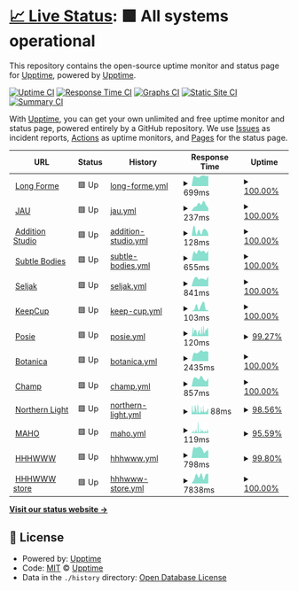 # [📈 Live Status](https://upptime.github.io/upptime): <!--live status--> **🟩 All systems operational**

This repository contains the open-source uptime monitor and status page for [Upptime](https://upptime.js.org), powered by [Upptime](https://github.com/upptime/upptime).

[![Uptime CI](https://github.com/longforme/longforme-uptime-monitor/workflows/Uptime%20CI/badge.svg)](https://github.com/longforme/longforme-uptime-monitor/actions?query=workflow%3A%22Uptime+CI%22)
[![Response Time CI](https://github.com/longforme/longforme-uptime-monitor/workflows/Response%20Time%20CI/badge.svg)](https://github.com/longforme/longforme-uptime-monitor/actions?query=workflow%3A%22Response+Time+CI%22)
[![Graphs CI](https://github.com/longforme/longforme-uptime-monitor/workflows/Graphs%20CI/badge.svg)](https://github.com/longforme/longforme-uptime-monitor/actions?query=workflow%3A%22Graphs+CI%22)
[![Static Site CI](https://github.com/longforme/longforme-uptime-monitor/workflows/Static%20Site%20CI/badge.svg)](https://github.com/longforme/longforme-uptime-monitor/actions?query=workflow%3A%22Static+Site+CI%22)
[![Summary CI](https://github.com/longforme/longforme-uptime-monitor/workflows/Summary%20CI/badge.svg)](https://github.com/longforme/longforme-uptime-monitor/actions?query=workflow%3A%22Summary+CI%22)

With [Upptime](https://upptime.js.org), you can get your own unlimited and free uptime monitor and status page, powered entirely by a GitHub repository. We use [Issues](https://github.com/upptime/upptime/issues) as incident reports, [Actions](https://github.com/longforme/longforme-uptime-monitor/actions) as uptime monitors, and [Pages](https://upptime.github.io/upptime) for the status page.

<!--start: status pages-->
<!-- This summary is generated by Upptime (https://github.com/upptime/upptime) -->
<!-- Do not edit this manually, your changes will be overwritten -->
<!-- prettier-ignore -->
| URL | Status | History | Response Time | Uptime |
| --- | ------ | ------- | ------------- | ------ |
| <img alt="" src="https://favicons.githubusercontent.com/longforme.com" height="13"> [Long Forme](https://longforme.com) | 🟩 Up | [long-forme.yml](https://github.com/longforme/longforme-uptime-monitor/commits/HEAD/history/long-forme.yml) | <details><summary><img alt="Response time graph" src="./graphs/long-forme/response-time-week.png" height="20"> 699ms</summary><br><a href="https://longforme.github.io/longforme-uptime-monitor/history/long-forme"><img alt="Response time 1352" src="https://img.shields.io/endpoint?url=https%3A%2F%2Fraw.githubusercontent.com%2Flongforme%2Flongforme-uptime-monitor%2FHEAD%2Fapi%2Flong-forme%2Fresponse-time.json"></a><br><a href="https://longforme.github.io/longforme-uptime-monitor/history/long-forme"><img alt="24-hour response time 726" src="https://img.shields.io/endpoint?url=https%3A%2F%2Fraw.githubusercontent.com%2Flongforme%2Flongforme-uptime-monitor%2FHEAD%2Fapi%2Flong-forme%2Fresponse-time-day.json"></a><br><a href="https://longforme.github.io/longforme-uptime-monitor/history/long-forme"><img alt="7-day response time 699" src="https://img.shields.io/endpoint?url=https%3A%2F%2Fraw.githubusercontent.com%2Flongforme%2Flongforme-uptime-monitor%2FHEAD%2Fapi%2Flong-forme%2Fresponse-time-week.json"></a><br><a href="https://longforme.github.io/longforme-uptime-monitor/history/long-forme"><img alt="30-day response time 954" src="https://img.shields.io/endpoint?url=https%3A%2F%2Fraw.githubusercontent.com%2Flongforme%2Flongforme-uptime-monitor%2FHEAD%2Fapi%2Flong-forme%2Fresponse-time-month.json"></a><br><a href="https://longforme.github.io/longforme-uptime-monitor/history/long-forme"><img alt="1-year response time 1352" src="https://img.shields.io/endpoint?url=https%3A%2F%2Fraw.githubusercontent.com%2Flongforme%2Flongforme-uptime-monitor%2FHEAD%2Fapi%2Flong-forme%2Fresponse-time-year.json"></a></details> | <details><summary><a href="https://longforme.github.io/longforme-uptime-monitor/history/long-forme">100.00%</a></summary><a href="https://longforme.github.io/longforme-uptime-monitor/history/long-forme"><img alt="All-time uptime 99.97%" src="https://img.shields.io/endpoint?url=https%3A%2F%2Fraw.githubusercontent.com%2Flongforme%2Flongforme-uptime-monitor%2FHEAD%2Fapi%2Flong-forme%2Fuptime.json"></a><br><a href="https://longforme.github.io/longforme-uptime-monitor/history/long-forme"><img alt="24-hour uptime 100.00%" src="https://img.shields.io/endpoint?url=https%3A%2F%2Fraw.githubusercontent.com%2Flongforme%2Flongforme-uptime-monitor%2FHEAD%2Fapi%2Flong-forme%2Fuptime-day.json"></a><br><a href="https://longforme.github.io/longforme-uptime-monitor/history/long-forme"><img alt="7-day uptime 100.00%" src="https://img.shields.io/endpoint?url=https%3A%2F%2Fraw.githubusercontent.com%2Flongforme%2Flongforme-uptime-monitor%2FHEAD%2Fapi%2Flong-forme%2Fuptime-week.json"></a><br><a href="https://longforme.github.io/longforme-uptime-monitor/history/long-forme"><img alt="30-day uptime 100.00%" src="https://img.shields.io/endpoint?url=https%3A%2F%2Fraw.githubusercontent.com%2Flongforme%2Flongforme-uptime-monitor%2FHEAD%2Fapi%2Flong-forme%2Fuptime-month.json"></a><br><a href="https://longforme.github.io/longforme-uptime-monitor/history/long-forme"><img alt="1-year uptime 99.97%" src="https://img.shields.io/endpoint?url=https%3A%2F%2Fraw.githubusercontent.com%2Flongforme%2Flongforme-uptime-monitor%2FHEAD%2Fapi%2Flong-forme%2Fuptime-year.json"></a></details>
| <img alt="" src="https://favicons.githubusercontent.com/www.jau.co.jp" height="13"> [JAU](https://www.jau.co.jp) | 🟩 Up | [jau.yml](https://github.com/longforme/longforme-uptime-monitor/commits/HEAD/history/jau.yml) | <details><summary><img alt="Response time graph" src="./graphs/jau/response-time-week.png" height="20"> 237ms</summary><br><a href="https://longforme.github.io/longforme-uptime-monitor/history/jau"><img alt="Response time 1459" src="https://img.shields.io/endpoint?url=https%3A%2F%2Fraw.githubusercontent.com%2Flongforme%2Flongforme-uptime-monitor%2FHEAD%2Fapi%2Fjau%2Fresponse-time.json"></a><br><a href="https://longforme.github.io/longforme-uptime-monitor/history/jau"><img alt="24-hour response time 115" src="https://img.shields.io/endpoint?url=https%3A%2F%2Fraw.githubusercontent.com%2Flongforme%2Flongforme-uptime-monitor%2FHEAD%2Fapi%2Fjau%2Fresponse-time-day.json"></a><br><a href="https://longforme.github.io/longforme-uptime-monitor/history/jau"><img alt="7-day response time 237" src="https://img.shields.io/endpoint?url=https%3A%2F%2Fraw.githubusercontent.com%2Flongforme%2Flongforme-uptime-monitor%2FHEAD%2Fapi%2Fjau%2Fresponse-time-week.json"></a><br><a href="https://longforme.github.io/longforme-uptime-monitor/history/jau"><img alt="30-day response time 295" src="https://img.shields.io/endpoint?url=https%3A%2F%2Fraw.githubusercontent.com%2Flongforme%2Flongforme-uptime-monitor%2FHEAD%2Fapi%2Fjau%2Fresponse-time-month.json"></a><br><a href="https://longforme.github.io/longforme-uptime-monitor/history/jau"><img alt="1-year response time 1459" src="https://img.shields.io/endpoint?url=https%3A%2F%2Fraw.githubusercontent.com%2Flongforme%2Flongforme-uptime-monitor%2FHEAD%2Fapi%2Fjau%2Fresponse-time-year.json"></a></details> | <details><summary><a href="https://longforme.github.io/longforme-uptime-monitor/history/jau">100.00%</a></summary><a href="https://longforme.github.io/longforme-uptime-monitor/history/jau"><img alt="All-time uptime 99.94%" src="https://img.shields.io/endpoint?url=https%3A%2F%2Fraw.githubusercontent.com%2Flongforme%2Flongforme-uptime-monitor%2FHEAD%2Fapi%2Fjau%2Fuptime.json"></a><br><a href="https://longforme.github.io/longforme-uptime-monitor/history/jau"><img alt="24-hour uptime 100.00%" src="https://img.shields.io/endpoint?url=https%3A%2F%2Fraw.githubusercontent.com%2Flongforme%2Flongforme-uptime-monitor%2FHEAD%2Fapi%2Fjau%2Fuptime-day.json"></a><br><a href="https://longforme.github.io/longforme-uptime-monitor/history/jau"><img alt="7-day uptime 100.00%" src="https://img.shields.io/endpoint?url=https%3A%2F%2Fraw.githubusercontent.com%2Flongforme%2Flongforme-uptime-monitor%2FHEAD%2Fapi%2Fjau%2Fuptime-week.json"></a><br><a href="https://longforme.github.io/longforme-uptime-monitor/history/jau"><img alt="30-day uptime 100.00%" src="https://img.shields.io/endpoint?url=https%3A%2F%2Fraw.githubusercontent.com%2Flongforme%2Flongforme-uptime-monitor%2FHEAD%2Fapi%2Fjau%2Fuptime-month.json"></a><br><a href="https://longforme.github.io/longforme-uptime-monitor/history/jau"><img alt="1-year uptime 99.94%" src="https://img.shields.io/endpoint?url=https%3A%2F%2Fraw.githubusercontent.com%2Flongforme%2Flongforme-uptime-monitor%2FHEAD%2Fapi%2Fjau%2Fuptime-year.json"></a></details>
| <img alt="" src="https://favicons.githubusercontent.com/additionstudio.jau.co.jp" height="13"> [Addition Studio](https://additionstudio.jau.co.jp) | 🟩 Up | [addition-studio.yml](https://github.com/longforme/longforme-uptime-monitor/commits/HEAD/history/addition-studio.yml) | <details><summary><img alt="Response time graph" src="./graphs/addition-studio/response-time-week.png" height="20"> 128ms</summary><br><a href="https://longforme.github.io/longforme-uptime-monitor/history/addition-studio"><img alt="Response time 2417" src="https://img.shields.io/endpoint?url=https%3A%2F%2Fraw.githubusercontent.com%2Flongforme%2Flongforme-uptime-monitor%2FHEAD%2Fapi%2Faddition-studio%2Fresponse-time.json"></a><br><a href="https://longforme.github.io/longforme-uptime-monitor/history/addition-studio"><img alt="24-hour response time 49" src="https://img.shields.io/endpoint?url=https%3A%2F%2Fraw.githubusercontent.com%2Flongforme%2Flongforme-uptime-monitor%2FHEAD%2Fapi%2Faddition-studio%2Fresponse-time-day.json"></a><br><a href="https://longforme.github.io/longforme-uptime-monitor/history/addition-studio"><img alt="7-day response time 128" src="https://img.shields.io/endpoint?url=https%3A%2F%2Fraw.githubusercontent.com%2Flongforme%2Flongforme-uptime-monitor%2FHEAD%2Fapi%2Faddition-studio%2Fresponse-time-week.json"></a><br><a href="https://longforme.github.io/longforme-uptime-monitor/history/addition-studio"><img alt="30-day response time 146" src="https://img.shields.io/endpoint?url=https%3A%2F%2Fraw.githubusercontent.com%2Flongforme%2Flongforme-uptime-monitor%2FHEAD%2Fapi%2Faddition-studio%2Fresponse-time-month.json"></a><br><a href="https://longforme.github.io/longforme-uptime-monitor/history/addition-studio"><img alt="1-year response time 2417" src="https://img.shields.io/endpoint?url=https%3A%2F%2Fraw.githubusercontent.com%2Flongforme%2Flongforme-uptime-monitor%2FHEAD%2Fapi%2Faddition-studio%2Fresponse-time-year.json"></a></details> | <details><summary><a href="https://longforme.github.io/longforme-uptime-monitor/history/addition-studio">100.00%</a></summary><a href="https://longforme.github.io/longforme-uptime-monitor/history/addition-studio"><img alt="All-time uptime 99.85%" src="https://img.shields.io/endpoint?url=https%3A%2F%2Fraw.githubusercontent.com%2Flongforme%2Flongforme-uptime-monitor%2FHEAD%2Fapi%2Faddition-studio%2Fuptime.json"></a><br><a href="https://longforme.github.io/longforme-uptime-monitor/history/addition-studio"><img alt="24-hour uptime 100.00%" src="https://img.shields.io/endpoint?url=https%3A%2F%2Fraw.githubusercontent.com%2Flongforme%2Flongforme-uptime-monitor%2FHEAD%2Fapi%2Faddition-studio%2Fuptime-day.json"></a><br><a href="https://longforme.github.io/longforme-uptime-monitor/history/addition-studio"><img alt="7-day uptime 100.00%" src="https://img.shields.io/endpoint?url=https%3A%2F%2Fraw.githubusercontent.com%2Flongforme%2Flongforme-uptime-monitor%2FHEAD%2Fapi%2Faddition-studio%2Fuptime-week.json"></a><br><a href="https://longforme.github.io/longforme-uptime-monitor/history/addition-studio"><img alt="30-day uptime 100.00%" src="https://img.shields.io/endpoint?url=https%3A%2F%2Fraw.githubusercontent.com%2Flongforme%2Flongforme-uptime-monitor%2FHEAD%2Fapi%2Faddition-studio%2Fuptime-month.json"></a><br><a href="https://longforme.github.io/longforme-uptime-monitor/history/addition-studio"><img alt="1-year uptime 99.85%" src="https://img.shields.io/endpoint?url=https%3A%2F%2Fraw.githubusercontent.com%2Flongforme%2Flongforme-uptime-monitor%2FHEAD%2Fapi%2Faddition-studio%2Fuptime-year.json"></a></details>
| <img alt="" src="https://favicons.githubusercontent.com/subtle-bodies.jau.co.jp" height="13"> [Subtle Bodies](https://subtle-bodies.jau.co.jp) | 🟩 Up | [subtle-bodies.yml](https://github.com/longforme/longforme-uptime-monitor/commits/HEAD/history/subtle-bodies.yml) | <details><summary><img alt="Response time graph" src="./graphs/subtle-bodies/response-time-week.png" height="20"> 655ms</summary><br><a href="https://longforme.github.io/longforme-uptime-monitor/history/subtle-bodies"><img alt="Response time 2572" src="https://img.shields.io/endpoint?url=https%3A%2F%2Fraw.githubusercontent.com%2Flongforme%2Flongforme-uptime-monitor%2FHEAD%2Fapi%2Fsubtle-bodies%2Fresponse-time.json"></a><br><a href="https://longforme.github.io/longforme-uptime-monitor/history/subtle-bodies"><img alt="24-hour response time 719" src="https://img.shields.io/endpoint?url=https%3A%2F%2Fraw.githubusercontent.com%2Flongforme%2Flongforme-uptime-monitor%2FHEAD%2Fapi%2Fsubtle-bodies%2Fresponse-time-day.json"></a><br><a href="https://longforme.github.io/longforme-uptime-monitor/history/subtle-bodies"><img alt="7-day response time 655" src="https://img.shields.io/endpoint?url=https%3A%2F%2Fraw.githubusercontent.com%2Flongforme%2Flongforme-uptime-monitor%2FHEAD%2Fapi%2Fsubtle-bodies%2Fresponse-time-week.json"></a><br><a href="https://longforme.github.io/longforme-uptime-monitor/history/subtle-bodies"><img alt="30-day response time 893" src="https://img.shields.io/endpoint?url=https%3A%2F%2Fraw.githubusercontent.com%2Flongforme%2Flongforme-uptime-monitor%2FHEAD%2Fapi%2Fsubtle-bodies%2Fresponse-time-month.json"></a><br><a href="https://longforme.github.io/longforme-uptime-monitor/history/subtle-bodies"><img alt="1-year response time 2572" src="https://img.shields.io/endpoint?url=https%3A%2F%2Fraw.githubusercontent.com%2Flongforme%2Flongforme-uptime-monitor%2FHEAD%2Fapi%2Fsubtle-bodies%2Fresponse-time-year.json"></a></details> | <details><summary><a href="https://longforme.github.io/longforme-uptime-monitor/history/subtle-bodies">100.00%</a></summary><a href="https://longforme.github.io/longforme-uptime-monitor/history/subtle-bodies"><img alt="All-time uptime 99.82%" src="https://img.shields.io/endpoint?url=https%3A%2F%2Fraw.githubusercontent.com%2Flongforme%2Flongforme-uptime-monitor%2FHEAD%2Fapi%2Fsubtle-bodies%2Fuptime.json"></a><br><a href="https://longforme.github.io/longforme-uptime-monitor/history/subtle-bodies"><img alt="24-hour uptime 100.00%" src="https://img.shields.io/endpoint?url=https%3A%2F%2Fraw.githubusercontent.com%2Flongforme%2Flongforme-uptime-monitor%2FHEAD%2Fapi%2Fsubtle-bodies%2Fuptime-day.json"></a><br><a href="https://longforme.github.io/longforme-uptime-monitor/history/subtle-bodies"><img alt="7-day uptime 100.00%" src="https://img.shields.io/endpoint?url=https%3A%2F%2Fraw.githubusercontent.com%2Flongforme%2Flongforme-uptime-monitor%2FHEAD%2Fapi%2Fsubtle-bodies%2Fuptime-week.json"></a><br><a href="https://longforme.github.io/longforme-uptime-monitor/history/subtle-bodies"><img alt="30-day uptime 100.00%" src="https://img.shields.io/endpoint?url=https%3A%2F%2Fraw.githubusercontent.com%2Flongforme%2Flongforme-uptime-monitor%2FHEAD%2Fapi%2Fsubtle-bodies%2Fuptime-month.json"></a><br><a href="https://longforme.github.io/longforme-uptime-monitor/history/subtle-bodies"><img alt="1-year uptime 99.82%" src="https://img.shields.io/endpoint?url=https%3A%2F%2Fraw.githubusercontent.com%2Flongforme%2Flongforme-uptime-monitor%2FHEAD%2Fapi%2Fsubtle-bodies%2Fuptime-year.json"></a></details>
| <img alt="" src="https://favicons.githubusercontent.com/seljak.jau.co.jp" height="13"> [Seljak](https://seljak.jau.co.jp) | 🟩 Up | [seljak.yml](https://github.com/longforme/longforme-uptime-monitor/commits/HEAD/history/seljak.yml) | <details><summary><img alt="Response time graph" src="./graphs/seljak/response-time-week.png" height="20"> 841ms</summary><br><a href="https://longforme.github.io/longforme-uptime-monitor/history/seljak"><img alt="Response time 1727" src="https://img.shields.io/endpoint?url=https%3A%2F%2Fraw.githubusercontent.com%2Flongforme%2Flongforme-uptime-monitor%2FHEAD%2Fapi%2Fseljak%2Fresponse-time.json"></a><br><a href="https://longforme.github.io/longforme-uptime-monitor/history/seljak"><img alt="24-hour response time 1061" src="https://img.shields.io/endpoint?url=https%3A%2F%2Fraw.githubusercontent.com%2Flongforme%2Flongforme-uptime-monitor%2FHEAD%2Fapi%2Fseljak%2Fresponse-time-day.json"></a><br><a href="https://longforme.github.io/longforme-uptime-monitor/history/seljak"><img alt="7-day response time 841" src="https://img.shields.io/endpoint?url=https%3A%2F%2Fraw.githubusercontent.com%2Flongforme%2Flongforme-uptime-monitor%2FHEAD%2Fapi%2Fseljak%2Fresponse-time-week.json"></a><br><a href="https://longforme.github.io/longforme-uptime-monitor/history/seljak"><img alt="30-day response time 883" src="https://img.shields.io/endpoint?url=https%3A%2F%2Fraw.githubusercontent.com%2Flongforme%2Flongforme-uptime-monitor%2FHEAD%2Fapi%2Fseljak%2Fresponse-time-month.json"></a><br><a href="https://longforme.github.io/longforme-uptime-monitor/history/seljak"><img alt="1-year response time 1727" src="https://img.shields.io/endpoint?url=https%3A%2F%2Fraw.githubusercontent.com%2Flongforme%2Flongforme-uptime-monitor%2FHEAD%2Fapi%2Fseljak%2Fresponse-time-year.json"></a></details> | <details><summary><a href="https://longforme.github.io/longforme-uptime-monitor/history/seljak">100.00%</a></summary><a href="https://longforme.github.io/longforme-uptime-monitor/history/seljak"><img alt="All-time uptime 99.92%" src="https://img.shields.io/endpoint?url=https%3A%2F%2Fraw.githubusercontent.com%2Flongforme%2Flongforme-uptime-monitor%2FHEAD%2Fapi%2Fseljak%2Fuptime.json"></a><br><a href="https://longforme.github.io/longforme-uptime-monitor/history/seljak"><img alt="24-hour uptime 100.00%" src="https://img.shields.io/endpoint?url=https%3A%2F%2Fraw.githubusercontent.com%2Flongforme%2Flongforme-uptime-monitor%2FHEAD%2Fapi%2Fseljak%2Fuptime-day.json"></a><br><a href="https://longforme.github.io/longforme-uptime-monitor/history/seljak"><img alt="7-day uptime 100.00%" src="https://img.shields.io/endpoint?url=https%3A%2F%2Fraw.githubusercontent.com%2Flongforme%2Flongforme-uptime-monitor%2FHEAD%2Fapi%2Fseljak%2Fuptime-week.json"></a><br><a href="https://longforme.github.io/longforme-uptime-monitor/history/seljak"><img alt="30-day uptime 100.00%" src="https://img.shields.io/endpoint?url=https%3A%2F%2Fraw.githubusercontent.com%2Flongforme%2Flongforme-uptime-monitor%2FHEAD%2Fapi%2Fseljak%2Fuptime-month.json"></a><br><a href="https://longforme.github.io/longforme-uptime-monitor/history/seljak"><img alt="1-year uptime 99.92%" src="https://img.shields.io/endpoint?url=https%3A%2F%2Fraw.githubusercontent.com%2Flongforme%2Flongforme-uptime-monitor%2FHEAD%2Fapi%2Fseljak%2Fuptime-year.json"></a></details>
| <img alt="" src="https://favicons.githubusercontent.com/keepcup.eco.jau.co.jp" height="13"> [KeepCup](https://keepcup.eco.jau.co.jp) | 🟩 Up | [keep-cup.yml](https://github.com/longforme/longforme-uptime-monitor/commits/HEAD/history/keep-cup.yml) | <details><summary><img alt="Response time graph" src="./graphs/keep-cup/response-time-week.png" height="20"> 103ms</summary><br><a href="https://longforme.github.io/longforme-uptime-monitor/history/keep-cup"><img alt="Response time 177" src="https://img.shields.io/endpoint?url=https%3A%2F%2Fraw.githubusercontent.com%2Flongforme%2Flongforme-uptime-monitor%2FHEAD%2Fapi%2Fkeep-cup%2Fresponse-time.json"></a><br><a href="https://longforme.github.io/longforme-uptime-monitor/history/keep-cup"><img alt="24-hour response time 30" src="https://img.shields.io/endpoint?url=https%3A%2F%2Fraw.githubusercontent.com%2Flongforme%2Flongforme-uptime-monitor%2FHEAD%2Fapi%2Fkeep-cup%2Fresponse-time-day.json"></a><br><a href="https://longforme.github.io/longforme-uptime-monitor/history/keep-cup"><img alt="7-day response time 103" src="https://img.shields.io/endpoint?url=https%3A%2F%2Fraw.githubusercontent.com%2Flongforme%2Flongforme-uptime-monitor%2FHEAD%2Fapi%2Fkeep-cup%2Fresponse-time-week.json"></a><br><a href="https://longforme.github.io/longforme-uptime-monitor/history/keep-cup"><img alt="30-day response time 180" src="https://img.shields.io/endpoint?url=https%3A%2F%2Fraw.githubusercontent.com%2Flongforme%2Flongforme-uptime-monitor%2FHEAD%2Fapi%2Fkeep-cup%2Fresponse-time-month.json"></a><br><a href="https://longforme.github.io/longforme-uptime-monitor/history/keep-cup"><img alt="1-year response time 177" src="https://img.shields.io/endpoint?url=https%3A%2F%2Fraw.githubusercontent.com%2Flongforme%2Flongforme-uptime-monitor%2FHEAD%2Fapi%2Fkeep-cup%2Fresponse-time-year.json"></a></details> | <details><summary><a href="https://longforme.github.io/longforme-uptime-monitor/history/keep-cup">100.00%</a></summary><a href="https://longforme.github.io/longforme-uptime-monitor/history/keep-cup"><img alt="All-time uptime 99.69%" src="https://img.shields.io/endpoint?url=https%3A%2F%2Fraw.githubusercontent.com%2Flongforme%2Flongforme-uptime-monitor%2FHEAD%2Fapi%2Fkeep-cup%2Fuptime.json"></a><br><a href="https://longforme.github.io/longforme-uptime-monitor/history/keep-cup"><img alt="24-hour uptime 100.00%" src="https://img.shields.io/endpoint?url=https%3A%2F%2Fraw.githubusercontent.com%2Flongforme%2Flongforme-uptime-monitor%2FHEAD%2Fapi%2Fkeep-cup%2Fuptime-day.json"></a><br><a href="https://longforme.github.io/longforme-uptime-monitor/history/keep-cup"><img alt="7-day uptime 100.00%" src="https://img.shields.io/endpoint?url=https%3A%2F%2Fraw.githubusercontent.com%2Flongforme%2Flongforme-uptime-monitor%2FHEAD%2Fapi%2Fkeep-cup%2Fuptime-week.json"></a><br><a href="https://longforme.github.io/longforme-uptime-monitor/history/keep-cup"><img alt="30-day uptime 97.91%" src="https://img.shields.io/endpoint?url=https%3A%2F%2Fraw.githubusercontent.com%2Flongforme%2Flongforme-uptime-monitor%2FHEAD%2Fapi%2Fkeep-cup%2Fuptime-month.json"></a><br><a href="https://longforme.github.io/longforme-uptime-monitor/history/keep-cup"><img alt="1-year uptime 99.69%" src="https://img.shields.io/endpoint?url=https%3A%2F%2Fraw.githubusercontent.com%2Flongforme%2Flongforme-uptime-monitor%2FHEAD%2Fapi%2Fkeep-cup%2Fuptime-year.json"></a></details>
| <img alt="" src="https://favicons.githubusercontent.com/posie.jau.co.jp" height="13"> [Posie](https://posie.jau.co.jp) | 🟩 Up | [posie.yml](https://github.com/longforme/longforme-uptime-monitor/commits/HEAD/history/posie.yml) | <details><summary><img alt="Response time graph" src="./graphs/posie/response-time-week.png" height="20"> 120ms</summary><br><a href="https://longforme.github.io/longforme-uptime-monitor/history/posie"><img alt="Response time 159" src="https://img.shields.io/endpoint?url=https%3A%2F%2Fraw.githubusercontent.com%2Flongforme%2Flongforme-uptime-monitor%2FHEAD%2Fapi%2Fposie%2Fresponse-time.json"></a><br><a href="https://longforme.github.io/longforme-uptime-monitor/history/posie"><img alt="24-hour response time 154" src="https://img.shields.io/endpoint?url=https%3A%2F%2Fraw.githubusercontent.com%2Flongforme%2Flongforme-uptime-monitor%2FHEAD%2Fapi%2Fposie%2Fresponse-time-day.json"></a><br><a href="https://longforme.github.io/longforme-uptime-monitor/history/posie"><img alt="7-day response time 120" src="https://img.shields.io/endpoint?url=https%3A%2F%2Fraw.githubusercontent.com%2Flongforme%2Flongforme-uptime-monitor%2FHEAD%2Fapi%2Fposie%2Fresponse-time-week.json"></a><br><a href="https://longforme.github.io/longforme-uptime-monitor/history/posie"><img alt="30-day response time 131" src="https://img.shields.io/endpoint?url=https%3A%2F%2Fraw.githubusercontent.com%2Flongforme%2Flongforme-uptime-monitor%2FHEAD%2Fapi%2Fposie%2Fresponse-time-month.json"></a><br><a href="https://longforme.github.io/longforme-uptime-monitor/history/posie"><img alt="1-year response time 159" src="https://img.shields.io/endpoint?url=https%3A%2F%2Fraw.githubusercontent.com%2Flongforme%2Flongforme-uptime-monitor%2FHEAD%2Fapi%2Fposie%2Fresponse-time-year.json"></a></details> | <details><summary><a href="https://longforme.github.io/longforme-uptime-monitor/history/posie">99.27%</a></summary><a href="https://longforme.github.io/longforme-uptime-monitor/history/posie"><img alt="All-time uptime 99.42%" src="https://img.shields.io/endpoint?url=https%3A%2F%2Fraw.githubusercontent.com%2Flongforme%2Flongforme-uptime-monitor%2FHEAD%2Fapi%2Fposie%2Fuptime.json"></a><br><a href="https://longforme.github.io/longforme-uptime-monitor/history/posie"><img alt="24-hour uptime 100.00%" src="https://img.shields.io/endpoint?url=https%3A%2F%2Fraw.githubusercontent.com%2Flongforme%2Flongforme-uptime-monitor%2FHEAD%2Fapi%2Fposie%2Fuptime-day.json"></a><br><a href="https://longforme.github.io/longforme-uptime-monitor/history/posie"><img alt="7-day uptime 99.27%" src="https://img.shields.io/endpoint?url=https%3A%2F%2Fraw.githubusercontent.com%2Flongforme%2Flongforme-uptime-monitor%2FHEAD%2Fapi%2Fposie%2Fuptime-week.json"></a><br><a href="https://longforme.github.io/longforme-uptime-monitor/history/posie"><img alt="30-day uptime 94.13%" src="https://img.shields.io/endpoint?url=https%3A%2F%2Fraw.githubusercontent.com%2Flongforme%2Flongforme-uptime-monitor%2FHEAD%2Fapi%2Fposie%2Fuptime-month.json"></a><br><a href="https://longforme.github.io/longforme-uptime-monitor/history/posie"><img alt="1-year uptime 99.42%" src="https://img.shields.io/endpoint?url=https%3A%2F%2Fraw.githubusercontent.com%2Flongforme%2Flongforme-uptime-monitor%2FHEAD%2Fapi%2Fposie%2Fuptime-year.json"></a></details>
| <img alt="" src="https://favicons.githubusercontent.com/botanica.jau.co.jp" height="13"> [Botanica](https://botanica.jau.co.jp) | 🟩 Up | [botanica.yml](https://github.com/longforme/longforme-uptime-monitor/commits/HEAD/history/botanica.yml) | <details><summary><img alt="Response time graph" src="./graphs/botanica/response-time-week.png" height="20"> 2435ms</summary><br><a href="https://longforme.github.io/longforme-uptime-monitor/history/botanica"><img alt="Response time 4459" src="https://img.shields.io/endpoint?url=https%3A%2F%2Fraw.githubusercontent.com%2Flongforme%2Flongforme-uptime-monitor%2FHEAD%2Fapi%2Fbotanica%2Fresponse-time.json"></a><br><a href="https://longforme.github.io/longforme-uptime-monitor/history/botanica"><img alt="24-hour response time 2418" src="https://img.shields.io/endpoint?url=https%3A%2F%2Fraw.githubusercontent.com%2Flongforme%2Flongforme-uptime-monitor%2FHEAD%2Fapi%2Fbotanica%2Fresponse-time-day.json"></a><br><a href="https://longforme.github.io/longforme-uptime-monitor/history/botanica"><img alt="7-day response time 2435" src="https://img.shields.io/endpoint?url=https%3A%2F%2Fraw.githubusercontent.com%2Flongforme%2Flongforme-uptime-monitor%2FHEAD%2Fapi%2Fbotanica%2Fresponse-time-week.json"></a><br><a href="https://longforme.github.io/longforme-uptime-monitor/history/botanica"><img alt="30-day response time 3038" src="https://img.shields.io/endpoint?url=https%3A%2F%2Fraw.githubusercontent.com%2Flongforme%2Flongforme-uptime-monitor%2FHEAD%2Fapi%2Fbotanica%2Fresponse-time-month.json"></a><br><a href="https://longforme.github.io/longforme-uptime-monitor/history/botanica"><img alt="1-year response time 4459" src="https://img.shields.io/endpoint?url=https%3A%2F%2Fraw.githubusercontent.com%2Flongforme%2Flongforme-uptime-monitor%2FHEAD%2Fapi%2Fbotanica%2Fresponse-time-year.json"></a></details> | <details><summary><a href="https://longforme.github.io/longforme-uptime-monitor/history/botanica">100.00%</a></summary><a href="https://longforme.github.io/longforme-uptime-monitor/history/botanica"><img alt="All-time uptime 99.86%" src="https://img.shields.io/endpoint?url=https%3A%2F%2Fraw.githubusercontent.com%2Flongforme%2Flongforme-uptime-monitor%2FHEAD%2Fapi%2Fbotanica%2Fuptime.json"></a><br><a href="https://longforme.github.io/longforme-uptime-monitor/history/botanica"><img alt="24-hour uptime 100.00%" src="https://img.shields.io/endpoint?url=https%3A%2F%2Fraw.githubusercontent.com%2Flongforme%2Flongforme-uptime-monitor%2FHEAD%2Fapi%2Fbotanica%2Fuptime-day.json"></a><br><a href="https://longforme.github.io/longforme-uptime-monitor/history/botanica"><img alt="7-day uptime 100.00%" src="https://img.shields.io/endpoint?url=https%3A%2F%2Fraw.githubusercontent.com%2Flongforme%2Flongforme-uptime-monitor%2FHEAD%2Fapi%2Fbotanica%2Fuptime-week.json"></a><br><a href="https://longforme.github.io/longforme-uptime-monitor/history/botanica"><img alt="30-day uptime 100.00%" src="https://img.shields.io/endpoint?url=https%3A%2F%2Fraw.githubusercontent.com%2Flongforme%2Flongforme-uptime-monitor%2FHEAD%2Fapi%2Fbotanica%2Fuptime-month.json"></a><br><a href="https://longforme.github.io/longforme-uptime-monitor/history/botanica"><img alt="1-year uptime 99.86%" src="https://img.shields.io/endpoint?url=https%3A%2F%2Fraw.githubusercontent.com%2Flongforme%2Flongforme-uptime-monitor%2FHEAD%2Fapi%2Fbotanica%2Fuptime-year.json"></a></details>
| <img alt="" src="https://favicons.githubusercontent.com/champ.jau.co.jp" height="13"> [Champ](https://champ.jau.co.jp) | 🟩 Up | [champ.yml](https://github.com/longforme/longforme-uptime-monitor/commits/HEAD/history/champ.yml) | <details><summary><img alt="Response time graph" src="./graphs/champ/response-time-week.png" height="20"> 857ms</summary><br><a href="https://longforme.github.io/longforme-uptime-monitor/history/champ"><img alt="Response time 1558" src="https://img.shields.io/endpoint?url=https%3A%2F%2Fraw.githubusercontent.com%2Flongforme%2Flongforme-uptime-monitor%2FHEAD%2Fapi%2Fchamp%2Fresponse-time.json"></a><br><a href="https://longforme.github.io/longforme-uptime-monitor/history/champ"><img alt="24-hour response time 887" src="https://img.shields.io/endpoint?url=https%3A%2F%2Fraw.githubusercontent.com%2Flongforme%2Flongforme-uptime-monitor%2FHEAD%2Fapi%2Fchamp%2Fresponse-time-day.json"></a><br><a href="https://longforme.github.io/longforme-uptime-monitor/history/champ"><img alt="7-day response time 857" src="https://img.shields.io/endpoint?url=https%3A%2F%2Fraw.githubusercontent.com%2Flongforme%2Flongforme-uptime-monitor%2FHEAD%2Fapi%2Fchamp%2Fresponse-time-week.json"></a><br><a href="https://longforme.github.io/longforme-uptime-monitor/history/champ"><img alt="30-day response time 948" src="https://img.shields.io/endpoint?url=https%3A%2F%2Fraw.githubusercontent.com%2Flongforme%2Flongforme-uptime-monitor%2FHEAD%2Fapi%2Fchamp%2Fresponse-time-month.json"></a><br><a href="https://longforme.github.io/longforme-uptime-monitor/history/champ"><img alt="1-year response time 1558" src="https://img.shields.io/endpoint?url=https%3A%2F%2Fraw.githubusercontent.com%2Flongforme%2Flongforme-uptime-monitor%2FHEAD%2Fapi%2Fchamp%2Fresponse-time-year.json"></a></details> | <details><summary><a href="https://longforme.github.io/longforme-uptime-monitor/history/champ">100.00%</a></summary><a href="https://longforme.github.io/longforme-uptime-monitor/history/champ"><img alt="All-time uptime 99.93%" src="https://img.shields.io/endpoint?url=https%3A%2F%2Fraw.githubusercontent.com%2Flongforme%2Flongforme-uptime-monitor%2FHEAD%2Fapi%2Fchamp%2Fuptime.json"></a><br><a href="https://longforme.github.io/longforme-uptime-monitor/history/champ"><img alt="24-hour uptime 100.00%" src="https://img.shields.io/endpoint?url=https%3A%2F%2Fraw.githubusercontent.com%2Flongforme%2Flongforme-uptime-monitor%2FHEAD%2Fapi%2Fchamp%2Fuptime-day.json"></a><br><a href="https://longforme.github.io/longforme-uptime-monitor/history/champ"><img alt="7-day uptime 100.00%" src="https://img.shields.io/endpoint?url=https%3A%2F%2Fraw.githubusercontent.com%2Flongforme%2Flongforme-uptime-monitor%2FHEAD%2Fapi%2Fchamp%2Fuptime-week.json"></a><br><a href="https://longforme.github.io/longforme-uptime-monitor/history/champ"><img alt="30-day uptime 100.00%" src="https://img.shields.io/endpoint?url=https%3A%2F%2Fraw.githubusercontent.com%2Flongforme%2Flongforme-uptime-monitor%2FHEAD%2Fapi%2Fchamp%2Fuptime-month.json"></a><br><a href="https://longforme.github.io/longforme-uptime-monitor/history/champ"><img alt="1-year uptime 99.93%" src="https://img.shields.io/endpoint?url=https%3A%2F%2Fraw.githubusercontent.com%2Flongforme%2Flongforme-uptime-monitor%2FHEAD%2Fapi%2Fchamp%2Fuptime-year.json"></a></details>
| <img alt="" src="https://favicons.githubusercontent.com/northernlight.jau.co.jp" height="13"> [Northern Light](https://northernlight.jau.co.jp) | 🟩 Up | [northern-light.yml](https://github.com/longforme/longforme-uptime-monitor/commits/HEAD/history/northern-light.yml) | <details><summary><img alt="Response time graph" src="./graphs/northern-light/response-time-week.png" height="20"> 88ms</summary><br><a href="https://longforme.github.io/longforme-uptime-monitor/history/northern-light"><img alt="Response time 254" src="https://img.shields.io/endpoint?url=https%3A%2F%2Fraw.githubusercontent.com%2Flongforme%2Flongforme-uptime-monitor%2FHEAD%2Fapi%2Fnorthern-light%2Fresponse-time.json"></a><br><a href="https://longforme.github.io/longforme-uptime-monitor/history/northern-light"><img alt="24-hour response time 92" src="https://img.shields.io/endpoint?url=https%3A%2F%2Fraw.githubusercontent.com%2Flongforme%2Flongforme-uptime-monitor%2FHEAD%2Fapi%2Fnorthern-light%2Fresponse-time-day.json"></a><br><a href="https://longforme.github.io/longforme-uptime-monitor/history/northern-light"><img alt="7-day response time 88" src="https://img.shields.io/endpoint?url=https%3A%2F%2Fraw.githubusercontent.com%2Flongforme%2Flongforme-uptime-monitor%2FHEAD%2Fapi%2Fnorthern-light%2Fresponse-time-week.json"></a><br><a href="https://longforme.github.io/longforme-uptime-monitor/history/northern-light"><img alt="30-day response time 234" src="https://img.shields.io/endpoint?url=https%3A%2F%2Fraw.githubusercontent.com%2Flongforme%2Flongforme-uptime-monitor%2FHEAD%2Fapi%2Fnorthern-light%2Fresponse-time-month.json"></a><br><a href="https://longforme.github.io/longforme-uptime-monitor/history/northern-light"><img alt="1-year response time 254" src="https://img.shields.io/endpoint?url=https%3A%2F%2Fraw.githubusercontent.com%2Flongforme%2Flongforme-uptime-monitor%2FHEAD%2Fapi%2Fnorthern-light%2Fresponse-time-year.json"></a></details> | <details><summary><a href="https://longforme.github.io/longforme-uptime-monitor/history/northern-light">98.56%</a></summary><a href="https://longforme.github.io/longforme-uptime-monitor/history/northern-light"><img alt="All-time uptime 99.49%" src="https://img.shields.io/endpoint?url=https%3A%2F%2Fraw.githubusercontent.com%2Flongforme%2Flongforme-uptime-monitor%2FHEAD%2Fapi%2Fnorthern-light%2Fuptime.json"></a><br><a href="https://longforme.github.io/longforme-uptime-monitor/history/northern-light"><img alt="24-hour uptime 98.75%" src="https://img.shields.io/endpoint?url=https%3A%2F%2Fraw.githubusercontent.com%2Flongforme%2Flongforme-uptime-monitor%2FHEAD%2Fapi%2Fnorthern-light%2Fuptime-day.json"></a><br><a href="https://longforme.github.io/longforme-uptime-monitor/history/northern-light"><img alt="7-day uptime 98.56%" src="https://img.shields.io/endpoint?url=https%3A%2F%2Fraw.githubusercontent.com%2Flongforme%2Flongforme-uptime-monitor%2FHEAD%2Fapi%2Fnorthern-light%2Fuptime-week.json"></a><br><a href="https://longforme.github.io/longforme-uptime-monitor/history/northern-light"><img alt="30-day uptime 96.64%" src="https://img.shields.io/endpoint?url=https%3A%2F%2Fraw.githubusercontent.com%2Flongforme%2Flongforme-uptime-monitor%2FHEAD%2Fapi%2Fnorthern-light%2Fuptime-month.json"></a><br><a href="https://longforme.github.io/longforme-uptime-monitor/history/northern-light"><img alt="1-year uptime 99.49%" src="https://img.shields.io/endpoint?url=https%3A%2F%2Fraw.githubusercontent.com%2Flongforme%2Flongforme-uptime-monitor%2FHEAD%2Fapi%2Fnorthern-light%2Fuptime-year.json"></a></details>
| <img alt="" src="https://favicons.githubusercontent.com/maho.jau.co.jp" height="13"> [MAHO](https://maho.jau.co.jp) | 🟩 Up | [maho.yml](https://github.com/longforme/longforme-uptime-monitor/commits/HEAD/history/maho.yml) | <details><summary><img alt="Response time graph" src="./graphs/maho/response-time-week.png" height="20"> 119ms</summary><br><a href="https://longforme.github.io/longforme-uptime-monitor/history/maho"><img alt="Response time 211" src="https://img.shields.io/endpoint?url=https%3A%2F%2Fraw.githubusercontent.com%2Flongforme%2Flongforme-uptime-monitor%2FHEAD%2Fapi%2Fmaho%2Fresponse-time.json"></a><br><a href="https://longforme.github.io/longforme-uptime-monitor/history/maho"><img alt="24-hour response time 98" src="https://img.shields.io/endpoint?url=https%3A%2F%2Fraw.githubusercontent.com%2Flongforme%2Flongforme-uptime-monitor%2FHEAD%2Fapi%2Fmaho%2Fresponse-time-day.json"></a><br><a href="https://longforme.github.io/longforme-uptime-monitor/history/maho"><img alt="7-day response time 119" src="https://img.shields.io/endpoint?url=https%3A%2F%2Fraw.githubusercontent.com%2Flongforme%2Flongforme-uptime-monitor%2FHEAD%2Fapi%2Fmaho%2Fresponse-time-week.json"></a><br><a href="https://longforme.github.io/longforme-uptime-monitor/history/maho"><img alt="30-day response time 158" src="https://img.shields.io/endpoint?url=https%3A%2F%2Fraw.githubusercontent.com%2Flongforme%2Flongforme-uptime-monitor%2FHEAD%2Fapi%2Fmaho%2Fresponse-time-month.json"></a><br><a href="https://longforme.github.io/longforme-uptime-monitor/history/maho"><img alt="1-year response time 211" src="https://img.shields.io/endpoint?url=https%3A%2F%2Fraw.githubusercontent.com%2Flongforme%2Flongforme-uptime-monitor%2FHEAD%2Fapi%2Fmaho%2Fresponse-time-year.json"></a></details> | <details><summary><a href="https://longforme.github.io/longforme-uptime-monitor/history/maho">95.59%</a></summary><a href="https://longforme.github.io/longforme-uptime-monitor/history/maho"><img alt="All-time uptime 98.98%" src="https://img.shields.io/endpoint?url=https%3A%2F%2Fraw.githubusercontent.com%2Flongforme%2Flongforme-uptime-monitor%2FHEAD%2Fapi%2Fmaho%2Fuptime.json"></a><br><a href="https://longforme.github.io/longforme-uptime-monitor/history/maho"><img alt="24-hour uptime 95.68%" src="https://img.shields.io/endpoint?url=https%3A%2F%2Fraw.githubusercontent.com%2Flongforme%2Flongforme-uptime-monitor%2FHEAD%2Fapi%2Fmaho%2Fuptime-day.json"></a><br><a href="https://longforme.github.io/longforme-uptime-monitor/history/maho"><img alt="7-day uptime 95.59%" src="https://img.shields.io/endpoint?url=https%3A%2F%2Fraw.githubusercontent.com%2Flongforme%2Flongforme-uptime-monitor%2FHEAD%2Fapi%2Fmaho%2Fuptime-week.json"></a><br><a href="https://longforme.github.io/longforme-uptime-monitor/history/maho"><img alt="30-day uptime 94.76%" src="https://img.shields.io/endpoint?url=https%3A%2F%2Fraw.githubusercontent.com%2Flongforme%2Flongforme-uptime-monitor%2FHEAD%2Fapi%2Fmaho%2Fuptime-month.json"></a><br><a href="https://longforme.github.io/longforme-uptime-monitor/history/maho"><img alt="1-year uptime 98.98%" src="https://img.shields.io/endpoint?url=https%3A%2F%2Fraw.githubusercontent.com%2Flongforme%2Flongforme-uptime-monitor%2FHEAD%2Fapi%2Fmaho%2Fuptime-year.json"></a></details>
| <img alt="" src="https://favicons.githubusercontent.com/hhhwww.jp" height="13"> [HHHWWW](https://hhhwww.jp) | 🟩 Up | [hhhwww.yml](https://github.com/longforme/longforme-uptime-monitor/commits/HEAD/history/hhhwww.yml) | <details><summary><img alt="Response time graph" src="./graphs/hhhwww/response-time-week.png" height="20"> 798ms</summary><br><a href="https://longforme.github.io/longforme-uptime-monitor/history/hhhwww"><img alt="Response time 846" src="https://img.shields.io/endpoint?url=https%3A%2F%2Fraw.githubusercontent.com%2Flongforme%2Flongforme-uptime-monitor%2FHEAD%2Fapi%2Fhhhwww%2Fresponse-time.json"></a><br><a href="https://longforme.github.io/longforme-uptime-monitor/history/hhhwww"><img alt="24-hour response time 710" src="https://img.shields.io/endpoint?url=https%3A%2F%2Fraw.githubusercontent.com%2Flongforme%2Flongforme-uptime-monitor%2FHEAD%2Fapi%2Fhhhwww%2Fresponse-time-day.json"></a><br><a href="https://longforme.github.io/longforme-uptime-monitor/history/hhhwww"><img alt="7-day response time 798" src="https://img.shields.io/endpoint?url=https%3A%2F%2Fraw.githubusercontent.com%2Flongforme%2Flongforme-uptime-monitor%2FHEAD%2Fapi%2Fhhhwww%2Fresponse-time-week.json"></a><br><a href="https://longforme.github.io/longforme-uptime-monitor/history/hhhwww"><img alt="30-day response time 780" src="https://img.shields.io/endpoint?url=https%3A%2F%2Fraw.githubusercontent.com%2Flongforme%2Flongforme-uptime-monitor%2FHEAD%2Fapi%2Fhhhwww%2Fresponse-time-month.json"></a><br><a href="https://longforme.github.io/longforme-uptime-monitor/history/hhhwww"><img alt="1-year response time 846" src="https://img.shields.io/endpoint?url=https%3A%2F%2Fraw.githubusercontent.com%2Flongforme%2Flongforme-uptime-monitor%2FHEAD%2Fapi%2Fhhhwww%2Fresponse-time-year.json"></a></details> | <details><summary><a href="https://longforme.github.io/longforme-uptime-monitor/history/hhhwww">99.80%</a></summary><a href="https://longforme.github.io/longforme-uptime-monitor/history/hhhwww"><img alt="All-time uptime 99.96%" src="https://img.shields.io/endpoint?url=https%3A%2F%2Fraw.githubusercontent.com%2Flongforme%2Flongforme-uptime-monitor%2FHEAD%2Fapi%2Fhhhwww%2Fuptime.json"></a><br><a href="https://longforme.github.io/longforme-uptime-monitor/history/hhhwww"><img alt="24-hour uptime 100.00%" src="https://img.shields.io/endpoint?url=https%3A%2F%2Fraw.githubusercontent.com%2Flongforme%2Flongforme-uptime-monitor%2FHEAD%2Fapi%2Fhhhwww%2Fuptime-day.json"></a><br><a href="https://longforme.github.io/longforme-uptime-monitor/history/hhhwww"><img alt="7-day uptime 99.80%" src="https://img.shields.io/endpoint?url=https%3A%2F%2Fraw.githubusercontent.com%2Flongforme%2Flongforme-uptime-monitor%2FHEAD%2Fapi%2Fhhhwww%2Fuptime-week.json"></a><br><a href="https://longforme.github.io/longforme-uptime-monitor/history/hhhwww"><img alt="30-day uptime 99.91%" src="https://img.shields.io/endpoint?url=https%3A%2F%2Fraw.githubusercontent.com%2Flongforme%2Flongforme-uptime-monitor%2FHEAD%2Fapi%2Fhhhwww%2Fuptime-month.json"></a><br><a href="https://longforme.github.io/longforme-uptime-monitor/history/hhhwww"><img alt="1-year uptime 99.96%" src="https://img.shields.io/endpoint?url=https%3A%2F%2Fraw.githubusercontent.com%2Flongforme%2Flongforme-uptime-monitor%2FHEAD%2Fapi%2Fhhhwww%2Fuptime-year.json"></a></details>
| <img alt="" src="https://favicons.githubusercontent.com/hhhwww.jau.co.jp" height="13"> [HHHWWW store](https://hhhwww.jau.co.jp) | 🟩 Up | [hhhwww-store.yml](https://github.com/longforme/longforme-uptime-monitor/commits/HEAD/history/hhhwww-store.yml) | <details><summary><img alt="Response time graph" src="./graphs/hhhwww-store/response-time-week.png" height="20"> 7838ms</summary><br><a href="https://longforme.github.io/longforme-uptime-monitor/history/hhhwww-store"><img alt="Response time 8550" src="https://img.shields.io/endpoint?url=https%3A%2F%2Fraw.githubusercontent.com%2Flongforme%2Flongforme-uptime-monitor%2FHEAD%2Fapi%2Fhhhwww-store%2Fresponse-time.json"></a><br><a href="https://longforme.github.io/longforme-uptime-monitor/history/hhhwww-store"><img alt="24-hour response time 10294" src="https://img.shields.io/endpoint?url=https%3A%2F%2Fraw.githubusercontent.com%2Flongforme%2Flongforme-uptime-monitor%2FHEAD%2Fapi%2Fhhhwww-store%2Fresponse-time-day.json"></a><br><a href="https://longforme.github.io/longforme-uptime-monitor/history/hhhwww-store"><img alt="7-day response time 7838" src="https://img.shields.io/endpoint?url=https%3A%2F%2Fraw.githubusercontent.com%2Flongforme%2Flongforme-uptime-monitor%2FHEAD%2Fapi%2Fhhhwww-store%2Fresponse-time-week.json"></a><br><a href="https://longforme.github.io/longforme-uptime-monitor/history/hhhwww-store"><img alt="30-day response time 8550" src="https://img.shields.io/endpoint?url=https%3A%2F%2Fraw.githubusercontent.com%2Flongforme%2Flongforme-uptime-monitor%2FHEAD%2Fapi%2Fhhhwww-store%2Fresponse-time-month.json"></a><br><a href="https://longforme.github.io/longforme-uptime-monitor/history/hhhwww-store"><img alt="1-year response time 8550" src="https://img.shields.io/endpoint?url=https%3A%2F%2Fraw.githubusercontent.com%2Flongforme%2Flongforme-uptime-monitor%2FHEAD%2Fapi%2Fhhhwww-store%2Fresponse-time-year.json"></a></details> | <details><summary><a href="https://longforme.github.io/longforme-uptime-monitor/history/hhhwww-store">100.00%</a></summary><a href="https://longforme.github.io/longforme-uptime-monitor/history/hhhwww-store"><img alt="All-time uptime 100.00%" src="https://img.shields.io/endpoint?url=https%3A%2F%2Fraw.githubusercontent.com%2Flongforme%2Flongforme-uptime-monitor%2FHEAD%2Fapi%2Fhhhwww-store%2Fuptime.json"></a><br><a href="https://longforme.github.io/longforme-uptime-monitor/history/hhhwww-store"><img alt="24-hour uptime 100.00%" src="https://img.shields.io/endpoint?url=https%3A%2F%2Fraw.githubusercontent.com%2Flongforme%2Flongforme-uptime-monitor%2FHEAD%2Fapi%2Fhhhwww-store%2Fuptime-day.json"></a><br><a href="https://longforme.github.io/longforme-uptime-monitor/history/hhhwww-store"><img alt="7-day uptime 100.00%" src="https://img.shields.io/endpoint?url=https%3A%2F%2Fraw.githubusercontent.com%2Flongforme%2Flongforme-uptime-monitor%2FHEAD%2Fapi%2Fhhhwww-store%2Fuptime-week.json"></a><br><a href="https://longforme.github.io/longforme-uptime-monitor/history/hhhwww-store"><img alt="30-day uptime 100.00%" src="https://img.shields.io/endpoint?url=https%3A%2F%2Fraw.githubusercontent.com%2Flongforme%2Flongforme-uptime-monitor%2FHEAD%2Fapi%2Fhhhwww-store%2Fuptime-month.json"></a><br><a href="https://longforme.github.io/longforme-uptime-monitor/history/hhhwww-store"><img alt="1-year uptime 100.00%" src="https://img.shields.io/endpoint?url=https%3A%2F%2Fraw.githubusercontent.com%2Flongforme%2Flongforme-uptime-monitor%2FHEAD%2Fapi%2Fhhhwww-store%2Fuptime-year.json"></a></details>

<!--end: status pages-->

[**Visit our status website →**](https://upptime.github.io/upptime)

## 📄 License

- Powered by: [Upptime](https://github.com/upptime/upptime)
- Code: [MIT](./LICENSE) © [Upptime](https://upptime.js.org)
- Data in the `./history` directory: [Open Database License](https://opendatacommons.org/licenses/odbl/1-0/)
